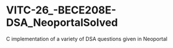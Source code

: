 # VITC-26_-BECE208E-DSA_NeoportalSolved
C implementation of a variety of DSA questions given in Neoportal 
